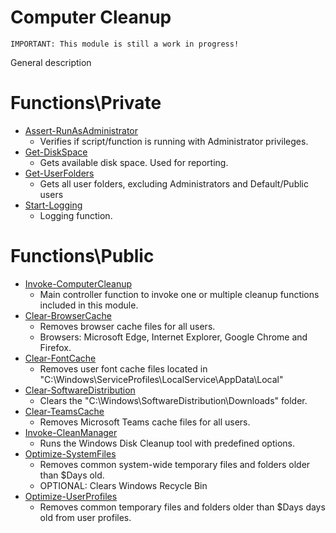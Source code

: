 # Computer Cleanup

`IMPORTANT: This module is still a work in progress!`

General description

# Functions\Private

- [Assert-RunAsAdministrator]() 
    - Verifies if script/function is running with Administrator privileges.
- [Get-DiskSpace]()
    - Gets available disk space. Used for reporting.
- [Get-UserFolders]()
    - Gets all user folders, excluding Administrators and Default/Public users
- [Start-Logging]()
    - Logging function.

# Functions\Public

- [Invoke-ComputerCleanup]() 
    - Main controller function to invoke one or multiple cleanup functions included in this module.
- [Clear-BrowserCache]()
	- Removes browser cache files for all users.
    - Browsers: Microsoft Edge, Internet Explorer, Google Chrome and Firefox.
- [Clear-FontCache]()
	- Removes user font cache files located in "C:\Windows\ServiceProfiles\LocalService\AppData\Local\"
- [Clear-SoftwareDistribution]()
    - Clears the "C:\Windows\SoftwareDistribution\Downloads" folder.
- [Clear-TeamsCache]() 
    - Removes Microsoft Teams cache files for all users.
- [Invoke-CleanManager]() 
    - Runs the Windows Disk Cleanup tool with predefined options.
- [Optimize-SystemFiles]() 
    - Removes common system-wide temporary files and folders older than $Days old.
    - OPTIONAL: Clears Windows Recycle Bin
- [Optimize-UserProfiles]() 
    - Removes common temporary files and folders older than $Days days old from user profiles.

